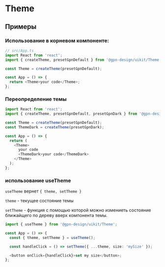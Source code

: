 # Theme

## Примеры

### Использование в корневом компоненте:

```ts
// src/App.ts
import React from 'react';
import { createTheme, presetGpnDefault } from '@gpn-design/uikit/Theme';

const Theme = createTheme(presetGpnDefault);

const App = () => {
  return <Theme>your code</Theme>;
};
```

### Переопределение темы

```ts
import React from 'react';
import { createTheme, presetGpnDefault, presetGpnDark } from '@gpn-design/uikit/Theme';

const Theme = createTheme(presetGpnDefault);
const ThemeDark = createTheme(presetGpnDark);

const App = () => {
  return (
    <Theme>
      your code
      <ThemeDark>your code</ThemeDark>
    </Theme>
  );
};
```

### использование useTheme

`useTheme` вернет `{ theme, setTheme }`

`theme` - текущее состояние темы

`setTheme` - функция с помощью которой можно измениеть состояние ближайщего по дереву вверх компонента темы.

```ts
import { useTheme } from '@gpn-design/uikit/Theme';

const App = () => {
  const { theme, setTheme } = useTheme();

  const handleClick = () => setTheme({ ...theme, size: 'mySize' });

  <button onClick={handleClick}>set my size</button>;
};
```
